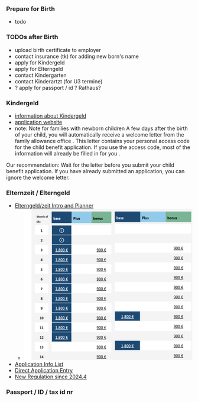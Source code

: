 ### Prepare for Birth
- todo

### TODOs after Birth
- upload birth certificate to employer
- contact insurance (tk) for adding new born's name
- apply for Kindergeld
- apply for Elterngeld
- contact Kindergarten
- contact Kinderartzt (for U3 termine)
- ? apply for passport / id ? Rathaus?

### Kindergeld
- [information about Kindergeld](https://www.arbeitsagentur.de/familie-und-kinder/infos-rund-um-kindergeld)
- [application website](https://www.arbeitsagentur.de/familie-und-kinder/infos-rund-um-kindergeld/kindergeld-anspruch-hoehe-dauer)
- note: Note for families with newborn children
A few days after the birth of your child, you will automatically receive a welcome letter from the family allowance office . This letter contains your personal access code for the child benefit application. If you use the access code, most of the information will already be filled in for you .

Our recommendation: Wait for the letter before you submit your child benefit application. If you have already submitted an application, you can ignore the welcome letter.

### Elternzeit / Elterngeld
- [Elterngeld/zeit Intro and Planner](https://www.bmfsfj.de/)
    - ![planner result](./elternzeit/eltenzeitgeld.planner.PNG)
- [Application Info List](https://familienportal.de/familienportal/rechner-antraege/antragsformulare)
- [Direct Application Entry](https://www.elterngeld-digital.de/ams/Elterngeld)
- [New Regulation since 2024.4](https://www.bmfsfj.de/bmfsfj/themen/familie/familienleistungen/neuregelungen-beim-elterngeld-fuer-geburten-ab-1-april-2024-228588)

### Passport / ID / tax id nr